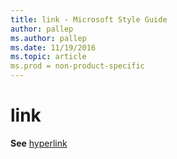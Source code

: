 ```yaml
---
title: link - Microsoft Style Guide
author: pallep
ms.author: pallep
ms.date: 11/19/2016
ms.topic: article
ms.prod = non-product-specific
---
```


# link

**See** [hyperlink](/style-guide/a-z-word-list-term-collections/h/hyperlink)
